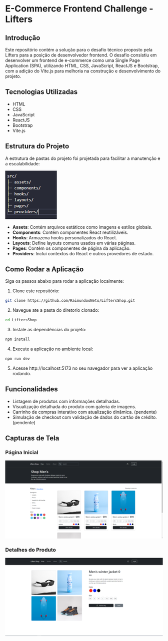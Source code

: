 # E-Commerce Frontend Challenge - Lifters

## Introdução

Este repositório contém a solução para o desafio técnico proposto pela Lifters para a posição de desenvolvedor frontend. O desafio consistiu em desenvolver um frontend de e-commerce como uma Single Page Application (SPA), utilizando HTML, CSS, JavaScript, ReactJS e Bootstrap, com a adição do Vite.js para melhoria na construção e desenvolvimento do projeto.

## Tecnologias Utilizadas

- HTML
- CSS
- JavaScript
- ReactJS
- Bootstrap
- Vite.js

## Estrutura do Projeto

A estrutura de pastas do projeto foi projetada para facilitar a manutenção e a escalabilidade:

![](./src/assets/images/structure.png)

- **Assets**: Contém arquivos estáticos como imagens e estilos globais.
- **Components**: Contém componentes React reutilizáveis.
- **Hooks**: Armazena hooks personalizados do React.
- **Layouts**: Define layouts comuns usados em várias páginas.
- **Pages**: Contém os componentes de página da aplicação.
- **Providers**: Inclui contextos do React e outros provedores de estado.

## Como Rodar a Aplicação

Siga os passos abaixo para rodar a aplicação localmente:

1. Clone este repositório:

```bash
git clone https://github.com/RaimundooNeto/LiftersShop.git
```
2. Navegue ate a pasta do diretorio clonado:

```bash
cd LiftersShop
```

3. Instale as dependências do projeto:

```bash
npm install
```

4. Execute a aplicação no ambiente local:

```bash
npm run dev
```

5. Acesse http://localhost:5173 no seu navegador para ver a aplicação rodando.

## Funcionalidades
- Listagem de produtos com informações detalhadas.
- Visualização detalhada do produto com galeria de imagens.
- Carrinho de compras interativo com atualização dinâmica. (pendente)
- Simulação de checkout com validação de dados do cartão de crédito. (pendente)

## Capturas de Tela

### Página Inicial
![Página Inicial](./src/assets/images/homepage.png)

### Detalhes do Produto

![Detalhes do Produto](./src/assets/images/product-details.png)